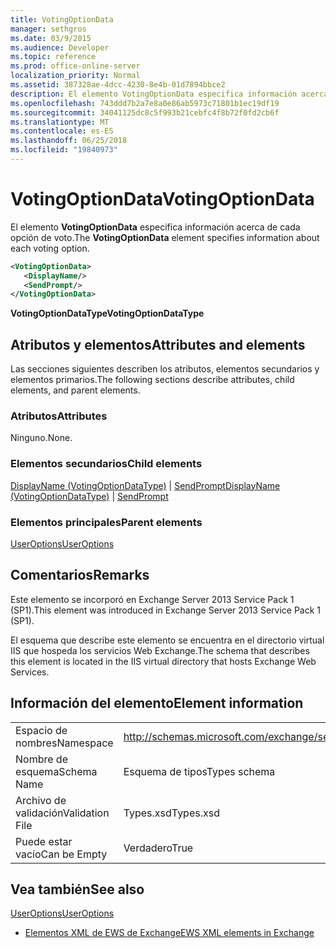 ```yaml
---
title: VotingOptionData
manager: sethgros
ms.date: 03/9/2015
ms.audience: Developer
ms.topic: reference
ms.prod: office-online-server
localization_priority: Normal
ms.assetid: 387328ae-4dcc-4230-8e4b-01d7894bbce2
description: El elemento VotingOptionData especifica información acerca de cada opción de voto.
ms.openlocfilehash: 743ddd7b2a7e8a0e86ab5973c71801b1ec19df19
ms.sourcegitcommit: 34041125dc8c5f993b21cebfc4f8b72f0fd2cb6f
ms.translationtype: MT
ms.contentlocale: es-ES
ms.lasthandoff: 06/25/2018
ms.locfileid: "19840973"
---
```

# <a name="votingoptiondata"></a><span data-ttu-id="b0a15-103">VotingOptionData</span><span class="sxs-lookup"><span data-stu-id="b0a15-103">VotingOptionData</span></span>

<span data-ttu-id="b0a15-104">El elemento **VotingOptionData** especifica información acerca de cada opción de voto.</span><span class="sxs-lookup"><span data-stu-id="b0a15-104">The **VotingOptionData** element specifies information about each voting option.</span></span> 
  
```XML
<VotingOptionData>
   <DisplayName/>
   <SendPrompt/>
</VotingOptionData>
```

 <span data-ttu-id="b0a15-105">**VotingOptionDataType**</span><span class="sxs-lookup"><span data-stu-id="b0a15-105">**VotingOptionDataType**</span></span>
## <a name="attributes-and-elements"></a><span data-ttu-id="b0a15-106">Atributos y elementos</span><span class="sxs-lookup"><span data-stu-id="b0a15-106">Attributes and elements</span></span>

<span data-ttu-id="b0a15-107">Las secciones siguientes describen los atributos, elementos secundarios y elementos primarios.</span><span class="sxs-lookup"><span data-stu-id="b0a15-107">The following sections describe attributes, child elements, and parent elements.</span></span>
  
### <a name="attributes"></a><span data-ttu-id="b0a15-108">Atributos</span><span class="sxs-lookup"><span data-stu-id="b0a15-108">Attributes</span></span>

<span data-ttu-id="b0a15-109">Ninguno.</span><span class="sxs-lookup"><span data-stu-id="b0a15-109">None.</span></span>
  
### <a name="child-elements"></a><span data-ttu-id="b0a15-110">Elementos secundarios</span><span class="sxs-lookup"><span data-stu-id="b0a15-110">Child elements</span></span>

<span data-ttu-id="b0a15-111">[DisplayName (VotingOptionDataType)](displayname-votingoptiondatatype.md) | [SendPrompt](sendprompt.md)</span><span class="sxs-lookup"><span data-stu-id="b0a15-111">[DisplayName (VotingOptionDataType)](displayname-votingoptiondatatype.md) | [SendPrompt](sendprompt.md)</span></span>
  
### <a name="parent-elements"></a><span data-ttu-id="b0a15-112">Elementos principales</span><span class="sxs-lookup"><span data-stu-id="b0a15-112">Parent elements</span></span>

[<span data-ttu-id="b0a15-113">UserOptions</span><span class="sxs-lookup"><span data-stu-id="b0a15-113">UserOptions</span></span>](useroptions.md)
  
## <a name="remarks"></a><span data-ttu-id="b0a15-114">Comentarios</span><span class="sxs-lookup"><span data-stu-id="b0a15-114">Remarks</span></span>

<span data-ttu-id="b0a15-115">Este elemento se incorporó en Exchange Server 2013 Service Pack 1 (SP1).</span><span class="sxs-lookup"><span data-stu-id="b0a15-115">This element was introduced in Exchange Server 2013 Service Pack 1 (SP1).</span></span>
  
<span data-ttu-id="b0a15-116">El esquema que describe este elemento se encuentra en el directorio virtual IIS que hospeda los servicios Web Exchange.</span><span class="sxs-lookup"><span data-stu-id="b0a15-116">The schema that describes this element is located in the IIS virtual directory that hosts Exchange Web Services.</span></span>
  
## <a name="element-information"></a><span data-ttu-id="b0a15-117">Información del elemento</span><span class="sxs-lookup"><span data-stu-id="b0a15-117">Element information</span></span>

|||
|:-----|:-----|
|<span data-ttu-id="b0a15-118">Espacio de nombres</span><span class="sxs-lookup"><span data-stu-id="b0a15-118">Namespace</span></span>  <br/> |http://schemas.microsoft.com/exchange/services/2006/types  <br/> |
|<span data-ttu-id="b0a15-119">Nombre de esquema</span><span class="sxs-lookup"><span data-stu-id="b0a15-119">Schema Name</span></span>  <br/> |<span data-ttu-id="b0a15-120">Esquema de tipos</span><span class="sxs-lookup"><span data-stu-id="b0a15-120">Types schema</span></span>  <br/> |
|<span data-ttu-id="b0a15-121">Archivo de validación</span><span class="sxs-lookup"><span data-stu-id="b0a15-121">Validation File</span></span>  <br/> |<span data-ttu-id="b0a15-122">Types.xsd</span><span class="sxs-lookup"><span data-stu-id="b0a15-122">Types.xsd</span></span>  <br/> |
|<span data-ttu-id="b0a15-123">Puede estar vacío</span><span class="sxs-lookup"><span data-stu-id="b0a15-123">Can be Empty</span></span>  <br/> |<span data-ttu-id="b0a15-124">Verdadero</span><span class="sxs-lookup"><span data-stu-id="b0a15-124">True</span></span>  <br/> |
   
## <a name="see-also"></a><span data-ttu-id="b0a15-125">Vea también</span><span class="sxs-lookup"><span data-stu-id="b0a15-125">See also</span></span>



[<span data-ttu-id="b0a15-126">UserOptions</span><span class="sxs-lookup"><span data-stu-id="b0a15-126">UserOptions</span></span>](useroptions.md)


- [<span data-ttu-id="b0a15-127">Elementos XML de EWS de Exchange</span><span class="sxs-lookup"><span data-stu-id="b0a15-127">EWS XML elements in Exchange</span></span>](ews-xml-elements-in-exchange.md)

